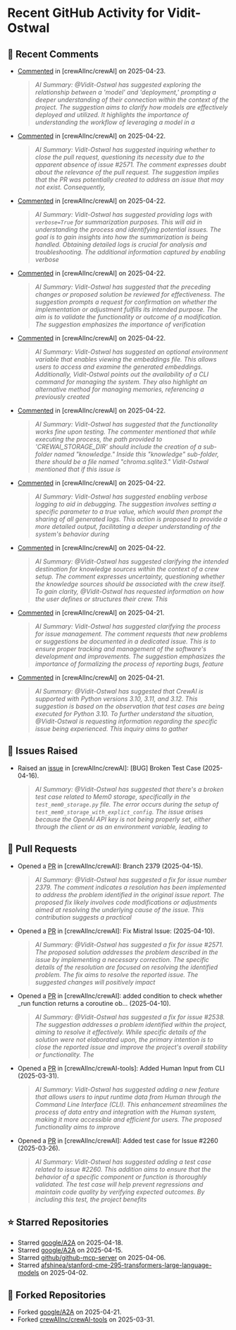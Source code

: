# Recent GitHub Activity for Vidit-Ostwal

## 💬 Recent Comments
- [Commented](https://github.com/crewAIInc/crewAI/issues/2655#issuecomment-2823497809) in [crewAIInc/crewAI] on 2025-04-23.
  > *AI Summary: @Vidit-Ostwal has suggested exploring the relationship between a 'model' and 'deployment,' prompting a deeper understanding of their connection within the context of the project. The suggestion aims to clarify how models are effectively deployed and utilized. It highlights the importance of understanding the workflow of leveraging a model in a*
- [Commented](https://github.com/crewAIInc/crewAI/pull/2580#issuecomment-2822254808) in [crewAIInc/crewAI] on 2025-04-22.
  > *AI Summary: Vidit-Ostwal has suggested inquiring whether to close the pull request, questioning its necessity due to the apparent absence of issue #2571. The comment expresses doubt about the relevance of the pull request. The suggestion implies that the PR was potentially created to address an issue that may not exist. Consequently,*
- [Commented](https://github.com/crewAIInc/crewAI/issues/2659#issuecomment-2822053954) in [crewAIInc/crewAI] on 2025-04-22.
  > *AI Summary: Vidit-Ostwal has suggested providing logs with `verbose=True` for summarization purposes. This will aid in understanding the process and identifying potential issues. The goal is to gain insights into how the summarization is being handled. Obtaining detailed logs is crucial for analysis and troubleshooting. The additional information captured by enabling verbose*
- [Commented](https://github.com/crewAIInc/crewAI/issues/2655#issuecomment-2822025399) in [crewAIInc/crewAI] on 2025-04-22.
  > *AI Summary: Vidit-Ostwal has suggested that the preceding changes or proposed solution be reviewed for effectiveness. The suggestion prompts a request for confirmation on whether the implementation or adjustment fulfills its intended purpose. The aim is to validate the functionality or outcome of a modification. The suggestion emphasizes the importance of verification*
- [Commented](https://github.com/crewAIInc/crewAI/issues/2655#issuecomment-2822019956) in [crewAIInc/crewAI] on 2025-04-22.
  > *AI Summary: Vidit-Ostwal has suggested an optional environment variable that enables viewing the embeddings file. This allows users to access and examine the generated embeddings. Additionally, Vidit-Ostwal points out the availability of a CLI command for managing the system. They also highlight an alternative method for managing memories, referencing a previously created*
- [Commented](https://github.com/crewAIInc/crewAI/issues/2655#issuecomment-2822003065) in [crewAIInc/crewAI] on 2025-04-22.
  > *AI Summary: Vidit-Ostwal has suggested that the functionality works fine upon testing. The commenter mentioned that while executing the process, the path provided to 'CREWAI_STORAGE_DIR' should include the creation of a sub-folder named "knowledge." Inside this "knowledge" sub-folder, there should be a file named "chroma.sqlite3." Vidit-Ostwal mentioned that if this issue is*
- [Commented](https://github.com/crewAIInc/crewAI/issues/2664#issuecomment-2821902818) in [crewAIInc/crewAI] on 2025-04-22.
  > *AI Summary: Vidit-Ostwal has suggested enabling verbose logging to aid in debugging. The suggestion involves setting a specific parameter to a true value, which would then prompt the sharing of all generated logs. This action is proposed to provide a more detailed output, facilitating a deeper understanding of the system's behavior during*
- [Commented](https://github.com/crewAIInc/crewAI/issues/2655#issuecomment-2821191178) in [crewAIInc/crewAI] on 2025-04-22.
  > *AI Summary: @Vidit-Ostwal has suggested clarifying the intended destination for knowledge sources within the context of a crew setup. The comment expresses uncertainty, questioning whether the knowledge sources should be associated with the crew itself. To gain clarity, @Vidit-Ostwal has requested information on how the user defines or structures their crew. This*
- [Commented](https://github.com/crewAIInc/crewAI/pull/2652#issuecomment-2818063996) in [crewAIInc/crewAI] on 2025-04-21.
  > *AI Summary: Vidit-Ostwal has suggested clarifying the process for issue management. The comment requests that new problems or suggestions be documented in a dedicated issue. This is to ensure proper tracking and management of the software's development and improvements. The suggestion emphasizes the importance of formalizing the process of reporting bugs, feature*
- [Commented](https://github.com/crewAIInc/crewAI/pull/2652#issuecomment-2817812953) in [crewAIInc/crewAI] on 2025-04-21.
  > *AI Summary: @Vidit-Ostwal has suggested that CrewAI is supported with Python versions 3.10, 3.11, and 3.12. This suggestion is based on the observation that test cases are being executed for Python 3.10. To further understand the situation, @Vidit-Ostwal is requesting information regarding the specific issue being experienced. This inquiry aims to gather*

## 🐛 Issues Raised
- Raised an [issue](https://github.com/crewAIInc/crewAI/issues/2616) in [crewAIInc/crewAI]: [BUG] Broken Test Case (2025-04-16).
  > *AI Summary: @Vidit-Ostwal has suggested that there's a broken test case related to Mem0 storage, specifically in the `test_mem0_storage.py` file. The error occurs during the setup of `test_mem0_storage_with_explict_config`. The issue arises because the OpenAI API key is not being properly set, either through the client or as an environment variable, leading to*

## 🚀 Pull Requests
- Opened a [PR](https://github.com/crewAIInc/crewAI/pull/2610) in [crewAIInc/crewAI]: Branch 2379 (2025-04-15).
  > *AI Summary: @Vidit-Ostwal has suggested a fix for issue number 2379. The comment indicates a resolution has been implemented to address the problem identified in the original issue report. The proposed fix likely involves code modifications or adjustments aimed at resolving the underlying cause of the issue. This contribution suggests a practical*
- Opened a [PR](https://github.com/crewAIInc/crewAI/pull/2580) in [crewAIInc/crewAI]: Fix Mistral Issue: (2025-04-10).
  > *AI Summary: @Vidit-Ostwal has suggested a fix for issue #2571. The proposed solution addresses the problem described in the issue by implementing a necessary correction. The specific details of the resolution are focused on resolving the identified problem. The fix aims to resolve the reported issue. The suggested changes will positively impact*
- Opened a [PR](https://github.com/crewAIInc/crewAI/pull/2570) in [crewAIInc/crewAI]: added condition to check whether _run function returns a coroutine ob… (2025-04-10).
  > *AI Summary: @Vidit-Ostwal has suggested a fix for issue #2538. The suggestion addresses a problem identified within the project, aiming to resolve it effectively. While specific details of the solution were not elaborated upon, the primary intention is to close the reported issue and improve the project's overall stability or functionality. The*
- Opened a [PR](https://github.com/crewAIInc/crewAI-tools/pull/251) in [crewAIInc/crewAI-tools]: Added Human Input from CLI (2025-03-31).
  > *AI Summary: Vidit-Ostwal has suggested adding a new feature that allows users to input runtime data from Human through the Command Line Interface (CLI). This enhancement streamlines the process of data entry and integration with the Human system, making it more accessible and efficient for users. The proposed functionality aims to improve*
- Opened a [PR](https://github.com/crewAIInc/crewAI/pull/2484) in [crewAIInc/crewAI]: Added test case for Issue #2260 (2025-03-26).
  > *AI Summary: Vidit-Ostwal has suggested adding a test case related to issue #2260. This addition aims to ensure that the behavior of a specific component or function is thoroughly validated. The test case will help prevent regressions and maintain code quality by verifying expected outcomes. By including this test, the project benefits*

## ⭐ Starred Repositories
- Starred [google/A2A](https://github.com/google/A2A) on 2025-04-18.
- Starred [google/A2A](https://github.com/google/A2A) on 2025-04-15.
- Starred [github/github-mcp-server](https://github.com/github/github-mcp-server) on 2025-04-06.
- Starred [afshinea/stanford-cme-295-transformers-large-language-models](https://github.com/afshinea/stanford-cme-295-transformers-large-language-models) on 2025-04-02.

## 🍴 Forked Repositories
- Forked [google/A2A](https://github.com/Vidit-Ostwal/A2A) on 2025-04-21.
- Forked [crewAIInc/crewAI-tools](https://github.com/Vidit-Ostwal/crewAI-tools) on 2025-03-31.
